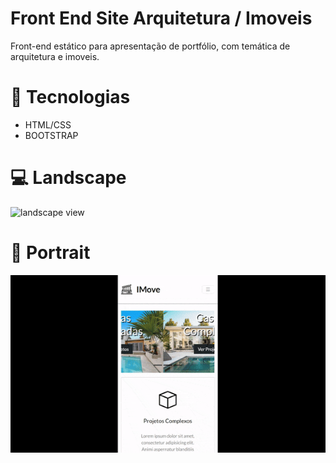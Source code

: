 # Front End Site Arquitetura / Imoveis

Front-end estático para apresentação de portfólio, com temática de arquitetura e imoveis.

# 📝 Tecnologias

- HTML/CSS
- BOOTSTRAP

# 💻 Landscape

<img src="./assets/img/imove_landscape.gif" alt="landscape view" />

# 📱 Portrait

<img src="./assets/img/imove_portrait.gif" alt="portrait view"/>
